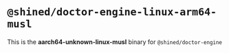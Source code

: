 # `@shined/doctor-engine-linux-arm64-musl`

This is the **aarch64-unknown-linux-musl** binary for `@shined/doctor-engine`
